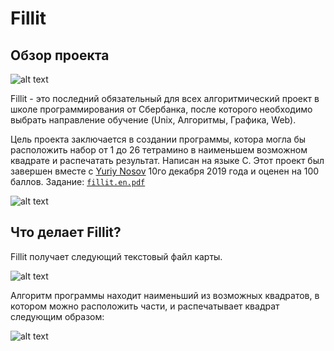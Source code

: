 # Fillit

## Обзор проекта

![alt text](https://github.com/eldaroid/pictures/blob/master/ft_printf/fillit.png)

Fillit - это последний обязательный для всех алгоритмический проект в школе программирования от Сбербанка, после которого необходимо выбрать направление обучение (Unix, Алгоритмы, Графика, Web). 

Цель проекта заключается в создании программы, котора могла бы расположить набор от 1 до 26 тетрамино в наименьшем возможном квадрате и распечатать результат. Написан на языке C. 
Этот проект был завершен вместе с [Yuriy Nosov](https://github.com/hthunder) 10го декабря 2019 года и оценен на 100 баллов. Задание: [`fillit.en.pdf`](https://github.com/eldaroid/fillit/blob/master/resources/fillitMARKED.en.pdf)

![alt text](https://github.com/eldaroid/pictures/blob/master/ft_printf/100_fillit.png)

## Что делает Fillit? 

Fillit получает следующий текстовый файл карты.

![alt text](https://github.com/eldaroid/pictures/blob/master/ft_printf/validfile.png)

Алгоритм программы находит наименьший из возможных квадратов, в котором можно расположить части, и распечатывает квадрат следующим образом:

![alt text](https://github.com/eldaroid/pictures/blob/master/ft_printf/square_fillit.png)
